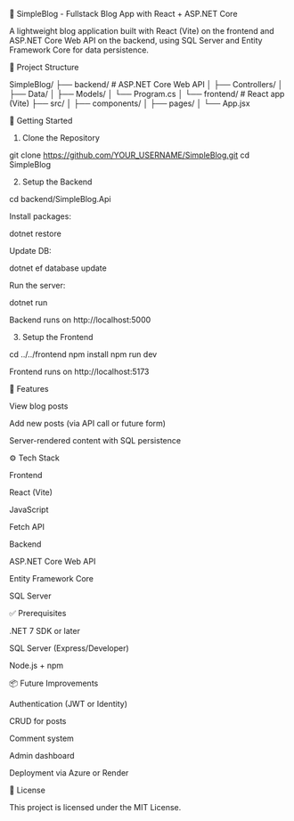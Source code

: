 📘 SimpleBlog - Fullstack Blog App with React + ASP.NET Core

A lightweight blog application built with React (Vite) on the frontend and ASP.NET Core Web API on the backend, using SQL Server and Entity Framework Core for data persistence.

📁 Project Structure

SimpleBlog/
├── backend/           # ASP.NET Core Web API
│   ├── Controllers/
│   ├── Data/
│   ├── Models/
│   └── Program.cs
│
└── frontend/          # React app (Vite)
    ├── src/
    │   ├── components/
    │   ├── pages/
    │   └── App.jsx

🚀 Getting Started

1. Clone the Repository

git clone https://github.com/YOUR_USERNAME/SimpleBlog.git
cd SimpleBlog

2. Setup the Backend

cd backend/SimpleBlog.Api

Install packages:

dotnet restore

Update DB:

dotnet ef database update

Run the server:

dotnet run

Backend runs on http://localhost:5000

3. Setup the Frontend

cd ../../frontend
npm install
npm run dev

Frontend runs on http://localhost:5173

🧠 Features

View blog posts

Add new posts (via API call or future form)

Server-rendered content with SQL persistence

⚙️ Tech Stack

Frontend

React (Vite)

JavaScript

Fetch API

Backend

ASP.NET Core Web API

Entity Framework Core

SQL Server

✅ Prerequisites

.NET 7 SDK or later

SQL Server (Express/Developer)

Node.js + npm

📦 Future Improvements

Authentication (JWT or Identity)

CRUD for posts

Comment system

Admin dashboard

Deployment via Azure or Render

📄 License

This project is licensed under the MIT License.